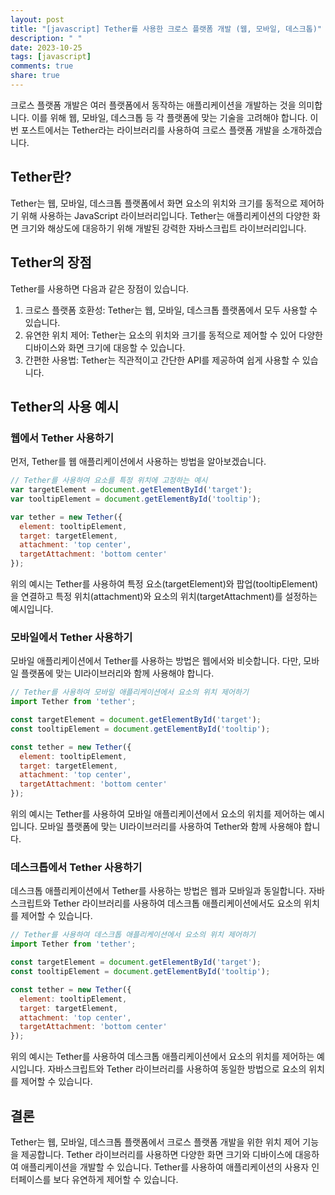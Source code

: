 ```yaml
---
layout: post
title: "[javascript] Tether를 사용한 크로스 플랫폼 개발 (웹, 모바일, 데스크톱)"
description: " "
date: 2023-10-25
tags: [javascript]
comments: true
share: true
---
```


크로스 플랫폼 개발은 여러 플랫폼에서 동작하는 애플리케이션을 개발하는 것을 의미합니다. 이를 위해 웹, 모바일, 데스크톱 등 각 플랫폼에 맞는 기술을 고려해야 합니다. 이번 포스트에서는 Tether라는 라이브러리를 사용하여 크로스 플랫폼 개발을 소개하겠습니다.

## Tether란?

Tether는 웹, 모바일, 데스크톱 플랫폼에서 화면 요소의 위치와 크기를 동적으로 제어하기 위해 사용하는 JavaScript 라이브러리입니다. Tether는 애플리케이션의 다양한 화면 크기와 해상도에 대응하기 위해 개발된 강력한 자바스크립트 라이브러리입니다.

## Tether의 장점

Tether를 사용하면 다음과 같은 장점이 있습니다.

1. 크로스 플랫폼 호환성: Tether는 웹, 모바일, 데스크톱 플랫폼에서 모두 사용할 수 있습니다.
2. 유연한 위치 제어: Tether는 요소의 위치와 크기를 동적으로 제어할 수 있어 다양한 디바이스와 화면 크기에 대응할 수 있습니다.
3. 간편한 사용법: Tether는 직관적이고 간단한 API를 제공하여 쉽게 사용할 수 있습니다.

## Tether의 사용 예시

### 웹에서 Tether 사용하기

먼저, Tether를 웹 애플리케이션에서 사용하는 방법을 알아보겠습니다.

```javascript
// Tether를 사용하여 요소를 특정 위치에 고정하는 예시
var targetElement = document.getElementById('target');
var tooltipElement = document.getElementById('tooltip');

var tether = new Tether({
  element: tooltipElement,
  target: targetElement,
  attachment: 'top center',
  targetAttachment: 'bottom center'
});
```

위의 예시는 Tether를 사용하여 특정 요소(targetElement)와 팝업(tooltipElement)을 연결하고 특정 위치(attachment)와 요소의 위치(targetAttachment)를 설정하는 예시입니다.

### 모바일에서 Tether 사용하기

모바일 애플리케이션에서 Tether를 사용하는 방법은 웹에서와 비슷합니다. 다만, 모바일 플랫폼에 맞는 UI라이브러리와 함께 사용해야 합니다.

```javascript
// Tether를 사용하여 모바일 애플리케이션에서 요소의 위치 제어하기
import Tether from 'tether';

const targetElement = document.getElementById('target');
const tooltipElement = document.getElementById('tooltip');

const tether = new Tether({
  element: tooltipElement,
  target: targetElement,
  attachment: 'top center',
  targetAttachment: 'bottom center'
});
```

위의 예시는 Tether를 사용하여 모바일 애플리케이션에서 요소의 위치를 제어하는 예시입니다. 모바일 플랫폼에 맞는 UI라이브러리를 사용하여 Tether와 함께 사용해야 합니다.

### 데스크톱에서 Tether 사용하기

데스크톱 애플리케이션에서 Tether를 사용하는 방법은 웹과 모바일과 동일합니다. 자바스크립트와 Tether 라이브러리를 사용하여 데스크톱 애플리케이션에서도 요소의 위치를 제어할 수 있습니다.

```javascript
// Tether를 사용하여 데스크톱 애플리케이션에서 요소의 위치 제어하기
import Tether from 'tether';

const targetElement = document.getElementById('target');
const tooltipElement = document.getElementById('tooltip');

const tether = new Tether({
  element: tooltipElement,
  target: targetElement,
  attachment: 'top center',
  targetAttachment: 'bottom center'
});
```

위의 예시는 Tether를 사용하여 데스크톱 애플리케이션에서 요소의 위치를 제어하는 예시입니다. 자바스크립트와 Tether 라이브러리를 사용하여 동일한 방법으로 요소의 위치를 제어할 수 있습니다.

## 결론

Tether는 웹, 모바일, 데스크톱 플랫폼에서 크로스 플랫폼 개발을 위한 위치 제어 기능을 제공합니다. Tether 라이브러리를 사용하면 다양한 화면 크기와 디바이스에 대응하여 애플리케이션을 개발할 수 있습니다. Tether를 사용하여 애플리케이션의 사용자 인터페이스를 보다 유연하게 제어할 수 있습니다.